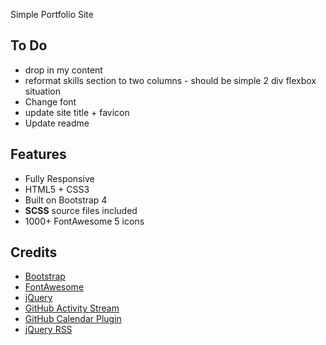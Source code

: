 Simple Portfolio Site 

## To Do
- drop in my content 
- reformat skills section to two columns - should be simple 2 div flexbox situation 
- Change font 
- update site title + favicon
- Update readme 

## Features

-  Fully Responsive
-  HTML5 + CSS3
-  Built on Bootstrap 4
-  **SCSS** source files included
-  1000+ FontAwesome 5 icons


## Credits
- [Bootstrap](http://getbootstrap.com/)
- [FontAwesome](http://fortawesome.github.io/Font-Awesome/)
- [jQuery](http://jquery.com/)
- [GitHub Activity Stream](http://caseyscarborough.com/projects/github-activity/)
- [GitHub Calendar Plugin](https://github.com/IonicaBizau/github-calendar)
- [jQuery RSS](https://github.com/sdepold/jquery-rss)

